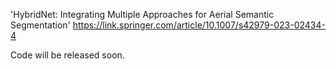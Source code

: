 'HybridNet: Integrating Multiple Approaches for Aerial Semantic Segmentation'
https://link.springer.com/article/10.1007/s42979-023-02434-4


Code will be released soon.
